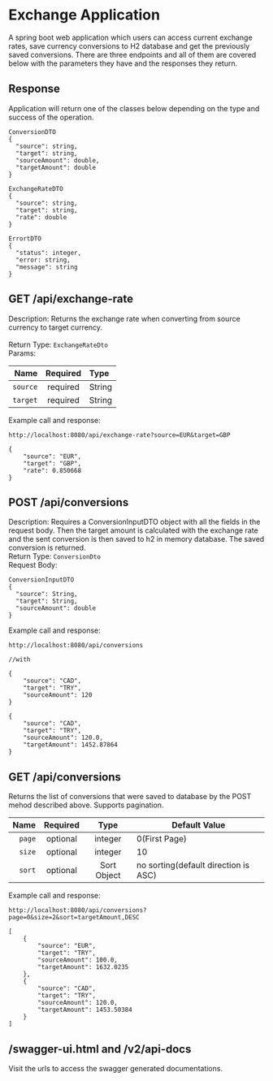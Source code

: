 # Exchange Application 

A spring boot web application which users can access current exchange rates, save currency conversions to H2 database and get the previously saved conversions. 
There are three endpoints and all of them are covered below with the parameters they have and the responses they return.

## Response

Application will return one of the classes below depending on the type and success of the operation.

```
ConversionDTO
{
  "source": string,
  "target": string,
  "sourceAmount": double,
  "targetAmount": double
}

ExchangeRateDTO
{
  "source": string,
  "target": string,
  "rate": double
}

ErrortDTO
{
  "status": integer,
  "error: string,
  "message": string
}
```

## GET /api/exchange-rate

Description: Returns the exchange rate when converting from source currency to target currency.  
<br /> Return Type: `ExchangeRateDto`
<br /> Params:


|          Name | Required |  Type                                                                                                                                                               |
| -------------:|:--------:|:------- 
|     `source` | required | String                                                                        
|     `target` | required | String   

Example call and response:

```
http://localhost:8080/api/exchange-rate?source=EUR&target=GBP
```

```
{
    "source": "EUR",
    "target": "GBP",
    "rate": 0.850668
}
```

## POST /api/conversions
Description: Requires a ConversionInputDTO object with all the fields in the request body. Then the target amount is calculated with the exchange rate and the 
sent conversion is then saved to h2 in memory database. The saved conversion is returned.
<br /> Return Type: `ConversionDto`
<br /> Request Body:  
```
ConversionInputDTO
{
  "source": String,
  "target": String,
  "sourceAmount": double
}
```
Example call and response:

```
http://localhost:8080/api/conversions

//with

{
    "source": "CAD",
    "target": "TRY",
    "sourceAmount": 120
}
```

```
{
    "source": "CAD",
    "target": "TRY",
    "sourceAmount": 120.0,
    "targetAmount": 1452.87864
}
```

## GET /api/conversions
Returns the list of conversions that were saved to database by the POST mehod described above. Supports pagination.

|          Name | Required |  Type   | Default Value                                                                                                                                                            |
| -------------:|:--------:|:-------:|---------------- 
|     `page` | optional | integer     |    0(First Page)                                                               
|     `size` | optional | integer   |       10
|     `sort` | optional | Sort Object |  no sorting(default direction is ASC)

Example call and response:

```
http://localhost:8080/api/conversions?page=0&size=2&sort=targetAmount,DESC
```

```
[
    {
        "source": "EUR",
        "target": "TRY",
        "sourceAmount": 100.0,
        "targetAmount": 1632.0235
    },
    {
        "source": "CAD",
        "target": "TRY",
        "sourceAmount": 120.0,
        "targetAmount": 1453.50384
    }
]
```

## /swagger-ui.html and /v2/api-docs

Visit the urls to access the swagger generated documentations.
